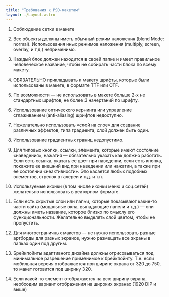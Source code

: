 ```yaml
---
title: "Требования к PSD-макетам"
layout: ./Layout.astro
---
```


1. Соблюдение сетки в макете

1. Все объекты должны иметь обычный режим наложения (blend Mode: normal). Использования иных режимов наложения
  (multiply, screen, overlay, и т.д.) неприменимо.
1. Каждый блок должен находится в своей папке и имеет правильное человеческое название,
  чтобы не собирать части блока по
  всему макету.
1. ОБЯЗАТЕЛЬНО прикладывать к макету шрифты, которые были использованы в макете, в формате TTF или OTF.
1. По возможности — не использовать в макете больше 2-х не стандартных шрифтов, не более 3 начертаний по шрифту.
1. Использование оптического кернинга или управление сглаживанием (anti-aliasing) шрифтов недоступно.
1. Нежелательно использовать «слой на слое» для создание различных эффектов, типа градиента, слой должен быть один.
1. Использование градиентных границ недопустимо.
1. Для типовых кнопки, ссылки, элемента, которые имеют состояние «наведения», нажатия — обязательно указать как должно
  работать. Если есть ссылка, указать ее цвет при наведении, если есть кнопка, покажите ее внешний вид при наведении
  или нажатии, а также при ее состоянии «неактивности». Это касается любых подобных элементов, стрелок в галереи
  и т.д. и т.п.
1. Используемые иконки (в том числе иконки меню и соц.сетей) желательно использовать в векторном формате.

1. Если есть скрытые слои или папки, которые показывают какие-то части сайта (модальные окна, выпадающие панели и т.д.)
  — они должны иметь название, которое близко по смыслу его функциональности. Желательно выделять слой цветом, чтобы
  не пропустить.
1. Для многостраничных макетов -- не нужно использовать разные артборды для разных экранов, нужно размещать все экраны
  в папках один под другим.
1. Брейкпойнты адаптивного дизайна должны отрисовываться под минимальное разрешение применимое к брейкпойнту. Т.е. если
  мобильная версия отображается при ширине экрана от 320 до 750, то макет готовится под ширину 320.
1. Если какой-то элемент отображается на всю ширину экрана, необходим вариант отображения на широких экранах
  (1920 DIP и выше)
